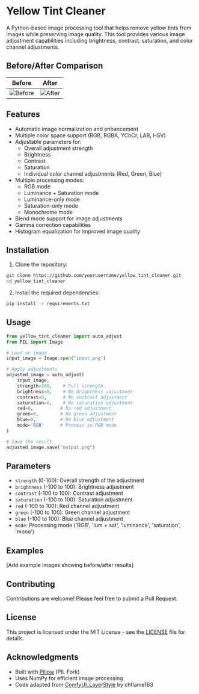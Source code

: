 # Yellow Tint Cleaner

A Python-based image processing tool that helps remove yellow tints from images while preserving image quality. This tool provides various image adjustment capabilities including brightness, contrast, saturation, and color channel adjustments.

## Before/After Comparison

| Before | After |
|--------|--------|
| ![Before](https://github.com/user-attachments/assets/660c47c4-220c-4f96-9509-059ed84c493a) | ![After](https://github.com/user-attachments/assets/fec65f00-192c-4324-9b15-5494965aae57) |

## Features

- Automatic image normalization and enhancement
- Multiple color space support (RGB, RGBA, YCbCr, LAB, HSV)
- Adjustable parameters for:
  - Overall adjustment strength
  - Brightness
  - Contrast
  - Saturation
  - Individual color channel adjustments (Red, Green, Blue)
- Multiple processing modes:
  - RGB mode
  - Luminance + Saturation mode
  - Luminance-only mode
  - Saturation-only mode
  - Monochrome mode
- Blend mode support for image adjustments
- Gamma correction capabilities
- Histogram equalization for improved image quality

## Installation

1. Clone the repository:
```bash
git clone https://github.com/yourusername/yellow_tint_cleaner.git
cd yellow_tint_cleaner
```

2. Install the required dependencies:
```bash
pip install -r requirements.txt
```

## Usage

```python
from yellow_tint_cleaner import auto_adjust
from PIL import Image

# Load an image
input_image = Image.open("input.png")

# Apply adjustments
adjusted_image = auto_adjust(
    input_image,
    strength=100,    # Full strength
    brightness=0,    # No brightness adjustment
    contrast=0,      # No contrast adjustment
    saturation=0,    # No saturation adjustment
    red=0,          # No red adjustment
    green=0,        # No green adjustment
    blue=0,         # No blue adjustment
    mode='RGB'      # Process in RGB mode
)

# Save the result
adjusted_image.save("output.png")
```

## Parameters

- `strength` (0-100): Overall strength of the adjustment
- `brightness` (-100 to 100): Brightness adjustment
- `contrast` (-100 to 100): Contrast adjustment
- `saturation` (-100 to 100): Saturation adjustment
- `red` (-100 to 100): Red channel adjustment
- `green` (-100 to 100): Green channel adjustment
- `blue` (-100 to 100): Blue channel adjustment
- `mode`: Processing mode ('RGB', 'lum + sat', 'luminance', 'saturation', 'mono')

## Examples

[Add example images showing before/after results]

## Contributing

Contributions are welcome! Please feel free to submit a Pull Request.

## License

This project is licensed under the MIT License - see the [LICENSE](LICENSE) file for details.

## Acknowledgments

- Built with [Pillow](https://pillow.readthedocs.io/) (PIL Fork)
- Uses NumPy for efficient image processing
- Code adapted from [ComfyUI_LayerStyle](https://github.com/chflame163/ComfyUI_LayerStyle) by chflame163 